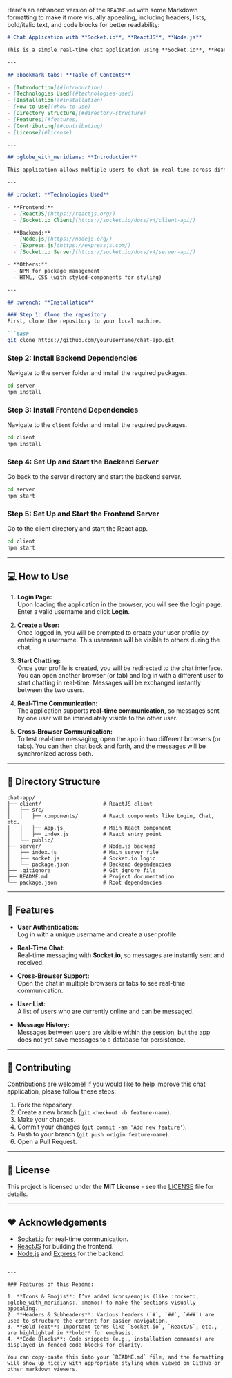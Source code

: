 Here's an enhanced version of the `README.md` with some Markdown formatting to make it more visually appealing, including headers, lists, bold/italic text, and code blocks for better readability:

```markdown
# Chat Application with **Socket.io**, **ReactJS**, **Node.js**

This is a simple real-time chat application using **Socket.io**, **ReactJS**, and **Node.js**. The app allows users to log in, create a profile, and communicate with each other in real-time, much like WhatsApp. The app works across different browsers, allowing two or more users to chat instantly.

---

## :bookmark_tabs: **Table of Contents**

- [Introduction](#introduction)
- [Technologies Used](#technologies-used)
- [Installation](#installation)
- [How to Use](#how-to-use)
- [Directory Structure](#directory-structure)
- [Features](#features)
- [Contributing](#contributing)
- [License](#license)

---

## :globe_with_meridians: **Introduction**

This application allows multiple users to chat in real-time across different browsers. After logging in, the user will be prompted to create a profile, which includes their username. Once a user is created, they can chat with other users who are logged in as well. The app uses **Socket.io** for real-time communication between the frontend and backend, **ReactJS** for the user interface, and **Node.js** with **Express** as the backend.

---

## :rocket: **Technologies Used**

- **Frontend:**
  - [ReactJS](https://reactjs.org/)
  - [Socket.io Client](https://socket.io/docs/v4/client-api/)

- **Backend:**
  - [Node.js](https://nodejs.org/)
  - [Express.js](https://expressjs.com/)
  - [Socket.io Server](https://socket.io/docs/v4/server-api/)

- **Others:**
  - NPM for package management
  - HTML, CSS (with styled-components for styling)

---

## :wrench: **Installation**

### Step 1: Clone the repository
First, clone the repository to your local machine.

```bash
git clone https://github.com/yourusername/chat-app.git
```

### Step 2: Install Backend Dependencies

Navigate to the `server` folder and install the required packages.

```bash
cd server
npm install
```

### Step 3: Install Frontend Dependencies

Navigate to the `client` folder and install the required packages.

```bash
cd client
npm install
```

### Step 4: Set Up and Start the Backend Server

Go back to the server directory and start the backend server.

```bash
cd server
npm start
```

### Step 5: Set Up and Start the Frontend Server

Go to the client directory and start the React app.

```bash
cd client
npm start
```

---

## :computer: **How to Use**

1. **Login Page:**  
   Upon loading the application in the browser, you will see the login page. Enter a valid username and click **Login**.

2. **Create a User:**  
   Once logged in, you will be prompted to create your user profile by entering a username. This username will be visible to others during the chat.

3. **Start Chatting:**  
   Once your profile is created, you will be redirected to the chat interface. You can open another browser (or tab) and log in with a different user to start chatting in real-time. Messages will be exchanged instantly between the two users.

4. **Real-Time Communication:**  
   The application supports **real-time communication**, so messages sent by one user will be immediately visible to the other user.

5. **Cross-Browser Communication:**  
   To test real-time messaging, open the app in two different browsers (or tabs). You can then chat back and forth, and the messages will be synchronized across both.

---

## :file_folder: **Directory Structure**

```
chat-app/
├── client/                    # ReactJS client
│   ├── src/                   
│   │   ├── components/        # React components like Login, Chat, etc.
│   │   ├── App.js             # Main React component
│   │   ├── index.js           # React entry point
│   └── public/                
├── server/                    # Node.js backend
│   ├── index.js               # Main server file
│   ├── socket.js              # Socket.io logic
│   └── package.json           # Backend dependencies
├── .gitignore                 # Git ignore file
├── README.md                  # Project documentation
└── package.json               # Root dependencies
```

---

## :star2: **Features**

- **User Authentication:**  
  Log in with a unique username and create a user profile.

- **Real-Time Chat:**  
  Real-time messaging with **Socket.io**, so messages are instantly sent and received.

- **Cross-Browser Support:**  
  Open the chat in multiple browsers or tabs to see real-time communication.

- **User List:**  
  A list of users who are currently online and can be messaged.

- **Message History:**  
  Messages between users are visible within the session, but the app does not yet save messages to a database for persistence.

---

## :handshake: **Contributing**

Contributions are welcome! If you would like to help improve this chat application, please follow these steps:

1. Fork the repository.
2. Create a new branch (`git checkout -b feature-name`).
3. Make your changes.
4. Commit your changes (`git commit -am 'Add new feature'`).
5. Push to your branch (`git push origin feature-name`).
6. Open a Pull Request.

---

## :memo: **License**

This project is licensed under the **MIT License** - see the [LICENSE](LICENSE) file for details.

---

## :heart: **Acknowledgements**

- [Socket.io](https://socket.io/) for real-time communication.
- [ReactJS](https://reactjs.org/) for building the frontend.
- [Node.js](https://nodejs.org/) and [Express](https://expressjs.com/) for the backend.
```

---

### Features of this Readme:

1. **Icons & Emojis**: I’ve added icons/emojis (like :rocket:, :globe_with_meridians:, :memo:) to make the sections visually appealing.
2. **Headers & Subheaders**: Various headers (`#`, `##`, `###`) are used to structure the content for easier navigation.
3. **Bold Text**: Important terms like `Socket.io`, `ReactJS`, etc., are highlighted in **bold** for emphasis.
4. **Code Blocks**: Code snippets (e.g., installation commands) are displayed in fenced code blocks for clarity.

You can copy-paste this into your `README.md` file, and the formatting will show up nicely with appropriate styling when viewed on GitHub or other markdown viewers.
